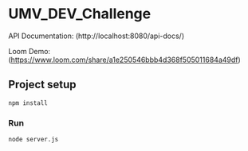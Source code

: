 # UMV_DEV_Challenge

API Documentation: (http://localhost:8080/api-docs/)

Loom Demo: (https://www.loom.com/share/a1e250546bbb4d368f505011684a49df)

## Project setup

```
npm install
```

### Run

```
node server.js
```
